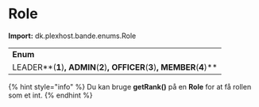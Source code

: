 # Role

**Import:** dk.plexhost.bande.enums.Role

|                                                                            |
| -------------------------------------------------------------------------- |
| **Enum**                                                                   |
| LEADER**(**1**)**, ADMIN**(**2**)**, OFFICER**(**3**)**, MEMBER**(**4**)** |



{% hint style="info" %}
Du kan bruge **getRank()** på en **Role** for at få rollen som et int.
{% endhint %}
